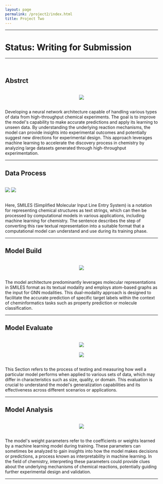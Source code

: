 ```yaml
---
layout: page
permalink: /project2/index.html
title: Project Two
---
```


---
# Status: Writing for Submission
---
<br>

## Abstrct
<br>

<div style="text-align: center;">
<img src="https://zwr0.github.io/images/project2/1.jpg">
</div>
<br>

Developing a neural network architecture capable of handling various types of data from high-throughput chemical experiments. The goal is to improve the model's capability to make accurate predictions and apply its learning to unseen data. By understanding the underlying reaction mechanisms, the model can provide insights into experimental outcomes and potentially suggest new directions for experimental design. This approach leverages machine learning to accelerate the discovery process in chemistry by analyzing large datasets generated through high-throughput experimentation.<br>

---
## Data Process
<br>

<div class='second'>
  <img src="https://zwr0.github.io/images/project2/2.jpg">
  <img src="https://zwr0.github.io/images/project2/3.jpg">
</div>
<br>

Here, SMILES (Simplified Molecular Input Line Entry System) is a notation for representing chemical structures as text strings, which can then be processed by computational models in various applications, including machine learning for chemistry. The sentence describes the step of converting this raw textual representation into a suitable format that a computational model can understand and use during its training phase.<br>

---
## Model Build
<br>

<div style="text-align: center;">
  <img src="https://zwr0.github.io/images/project2/4.jpg">
</div>
<br>

The model architecture predominantly leverages molecular representations in SMILES format as its textual modality and employs atom-based graphs as the input for GNN modalities. This dual-modality approach is designed to facilitate the accurate prediction of specific target labels within the context of cheminformatics tasks such as property prediction or molecule classification.
<br>

---
## Model Evaluate
<br>

<div style="text-align: center;">
<img src="https://zwr0.github.io/images/project2/6.jpg">
</div>
<br>

<div style="text-align: center;">
<img src="https://zwr0.github.io/images/project2/5.jpg">
</div>
<br>

This Section refers to the process of testing and measuring how well a particular model performs when applied to various sets of data, which may differ in characteristics such as size, quality, or domain. This evaluation is crucial to understand the model's generalization capabilities and its effectiveness across different scenarios or applications.<br>

---
## Model Analysis
<br>

<div style="text-align: center;">
<img src="https://zwr0.github.io/images/project2/7.jpg">
</div>
<br>

The model's weight parameters refer to the coefficients or weights learned by a machine learning model during training. These parameters can sometimes be analyzed to gain insights into how the model makes decisions or predictions, a process known as interpretability in machine learning. In the field of chemistry, interpreting these parameters could provide clues about the underlying mechanisms of chemical reactions, potentially guiding further experimental design and validation.<br>

---
